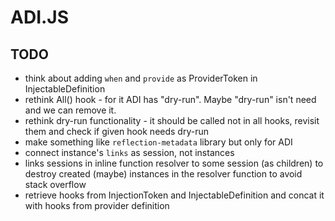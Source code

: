 # ADI.JS

## TODO

- think about adding `when` and `provide` as ProviderToken in InjectableDefinition
- rethink All() hook - for it ADI has "dry-run". Maybe "dry-run" isn't need and we can remove it.
- rethink dry-run functionality - it should be called not in all hooks, revisit them and check if given hook needs dry-run
- make something like `reflection-metadata` library but only for ADI
- connect instance's `links` as session, not instances
- links sessions in inline function resolver to some session (as children) to destroy created (maybe) instances in the resolver function to avoid stack overflow 
- retrieve hooks from InjectionToken and InjectableDefinition and concat it with hooks from provider definition
